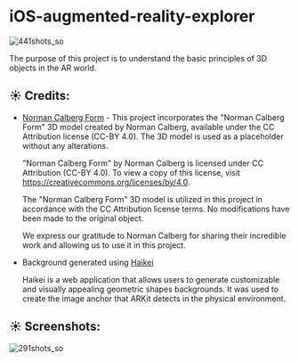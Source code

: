 # iOS-augmented-reality-explorer
![441shots_so](https://github.com/sunshaped/iOS-augmented-reality-explorer/assets/37018766/7e571dea-fc34-4405-9748-3f6e46846a5a)

The purpose of this project is to understand the basic principles of 3D objects in the AR world.

## ☀️ Credits:

- [Norman Calberg Form](https://sketchfab.com/3d-models/norman-calberg-form-37de3822edc34135a4a91b68b7bc713b) - This project incorporates the "Norman Calberg Form" 3D model created by Norman Calberg, available under the CC Attribution license (CC-BY 4.0). The 3D model is used as a placeholder without any alterations.

  "Norman Calberg Form" by Norman Calberg is licensed under CC Attribution (CC-BY 4.0). To view a copy of this license, visit https://creativecommons.org/licenses/by/4.0.

  The "Norman Calberg Form" 3D model is utilized in this project in accordance with the CC Attribution license terms. No modifications have been made to the original object.

  We express our gratitude to Norman Calberg for sharing their incredible work and allowing us to use it in this project.

- Background generated using [Haikei](https://app.haikei.app/)

  Haikei is a web application that allows users to generate customizable and visually appealing geometric shapes backgrounds. It was used to create the image anchor that ARKit detects in the physical environment.
  
## ☀️ Screenshots:
![291shots_so](https://github.com/sunshaped/iOS-augmented-reality-explorer/assets/37018766/e0b68d0c-b768-4ba2-af63-b7c4b823bd17)
